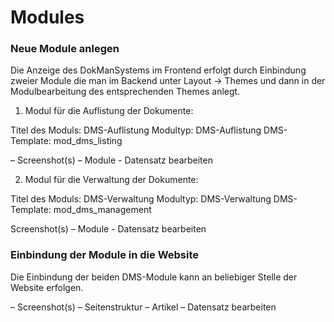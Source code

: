 # Modules

### Neue Module anlegen 
Die Anzeige des DokManSystems im Frontend erfolgt durch Einbindung zweier Module die man im Backend unter Layout → Themes und dann in der Modulbearbeitung des entsprechenden Themes anlegt. 

1. Modul für die Auflistung der Dokumente:

Titel des Moduls: 		DMS-Auflistung 
Modultyp:			        DMS-Auflistung
DMS-Template:		      mod_dms_listing

– Screenshot(s) – Module - Datensatz bearbeiten

2. Modul für die Verwaltung der Dokumente:

Titel des Moduls: 		DMS-Verwaltung
Modultyp:			        DMS-Verwaltung
DMS-Template:		      mod_dms_management

Screenshot(s) – Module - Datensatz bearbeiten

### Einbindung der Module in die Website
Die Einbindung der beiden DMS-Module kann an beliebiger Stelle der Website erfolgen.

– Screenshot(s) –  Seitenstruktur – Artikel – Datensatz bearbeiten
